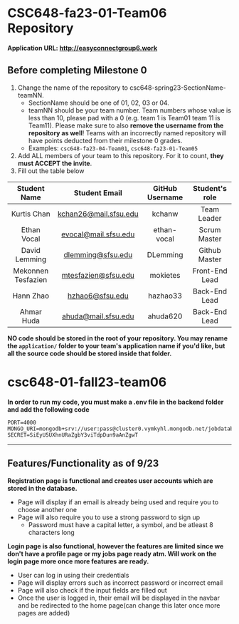 
# CSC648-fa23-01-Team06 Repository

**Application URL: http://easyconnectgroup6.work**

## Before completing Milestone 0

1. Change the name of the repository to csc648-spring23-SectionName-teamNN.
   - SectionName should be one of 01, 02, 03 or 04.
   - teamNN should be your team number. Team numbers whose value is less than
     10, please pad with a 0 (e.g. team 1 is Team01 team 11 is Team11). Please
     make sure to also **remove the username from the repository as well**!
     Teams with an incorrectly named repository will have points deducted from
     their milestone 0 grades.
   - Examples: `csc648-fa23-04-Team01`, `csc648-fa23-01-Team05`
2. Add ALL members of your team to this repository. For it to count, **they must
   ACCEPT the invite**.
3. Fill out the table below

| Student Name | Student Email | GitHub Username | Student's role |
| :----------: | :-----------: | :-------------: | :------------: |
|   Kurtis Chan  | kchan26@mail.sfsu.edu |      kchanw       |  Team Leader   |
|   Ethan Vocal   | evocal@mail.sfsu.edu |      ethan-vocal       |  Scrum Master  |
|   David Lemming   | dlemming@sfsu.edu |      DLemming       | Github Master  |
|   Mekonnen Tesfazien   | mtesfazien@sfsu.edu |        mokietes     | Front-End Lead  |
|   Hann Zhao   | hzhao6@sfsu.edu |      hazhao33       |  Back-End Lead  |
|   Ahmar Huda  | ahuda@mail.sfsu.edu |      ahuda620       | Back-End Lead |

**NO code should be stored in the root of your repository. You may rename the
`application/` folder to your team's application name if you'd like, but all the
source code should be stored inside that folder.**






# csc648-01-fall23-team06
**In order to run my code, you must make a .env file in the backend folder and add the following code**  
```
PORT=4000
MONGO_URI=mongodb+srv://user:pass@cluster0.vymkyhl.mongodb.net/jobdatabase
SECRET=SiEyU5UXhnURaZgbY3viTdpDun9aAnZgwT
```
---------------------------------------------------------------- 
**Features/Functionality as of 9/23** 
---------------------------------------------------------------- 
**Registration page is functional and creates user accounts which are stored in the database.**    
 - Page will display if an email is already being used and require you to choose another one    
 - Page will also require you to use a strong password to sign up  
   - Password must have a capital letter, a symbol, and be atleast 8 characters long
   
**Login page is also functional, however the features are limited since we don't have a profile page or my jobs page ready atm. Will work on the login page more once more features are ready.**    
  - User can log in using their credentials  
  - Page will display errors such as incorrect password or incorrect email  
  - Page will also check if the input fields are filled out  
  - Once the user is logged in, their email will be displayed in the navbar and be redirected to the home page(can change this later once more pages are added)  
  

